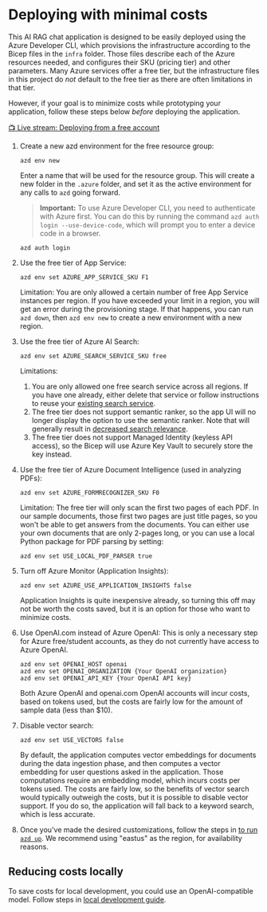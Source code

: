 # Deploying with minimal costs

This AI RAG chat application is designed to be easily deployed using the Azure Developer CLI, which provisions the infrastructure according to the Bicep files in the `infra` folder. Those files describe each of the Azure resources needed, and configures their SKU (pricing tier) and other parameters. Many Azure services offer a free tier, but the infrastructure files in this project do *not* default to the free tier as there are often limitations in that tier.

However, if your goal is to minimize costs while prototyping your application, follow these steps below _before_ deploying the application.

[📺 Live stream: Deploying from a free account](https://www.youtube.com/watch?v=nlIyos0RXHw)

1. Create a new azd environment for the free resource group:

    ```shell
    azd env new
    ```

    Enter a name that will be used for the resource group.
    This will create a new folder in the `.azure` folder, and set it as the active environment for any calls to `azd` going forward.


    > **Important:** To use Azure Developer CLI, you need to authenticate with Azure first. You can do this by running the command `azd auth login --use-device-code`, which will prompt you to enter a device code in a browser.
    
    ```shell
    azd auth login
    ```

2. Use the free tier of App Service:

    ```shell
    azd env set AZURE_APP_SERVICE_SKU F1
    ```

    Limitation: You are only allowed a certain number of free App Service instances per region. If you have exceeded your limit in a region, you will get an error during the provisioning stage. If that happens, you can run `azd down`, then `azd env new` to create a new environment with a new region.

3. Use the free tier of Azure AI Search:

    ```shell
    azd env set AZURE_SEARCH_SERVICE_SKU free
    ```

    Limitations:
    1. You are only allowed one free search service across all regions.
    If you have one already, either delete that service or follow instructions to
    reuse your [existing search service](../README.md#existing-azure-ai-search-resource).
    2. The free tier does not support semantic ranker, so the app UI will no longer display
    the option to use the semantic ranker. Note that will generally result in [decreased search relevance](https://techcommunity.microsoft.com/t5/ai-azure-ai-services-blog/azure-ai-search-outperforming-vector-search-with-hybrid/ba-p/3929167).
    3. The free tier does not support Managed Identity (keyless API access),
    so the Bicep will use Azure Key Vault to securely store the key instead.

4. Use the free tier of Azure Document Intelligence (used in analyzing PDFs):

    ```shell
    azd env set AZURE_FORMRECOGNIZER_SKU F0
    ```

    Limitation: The free tier will only scan the first two pages of each PDF.
    In our sample documents, those first two pages are just title pages,
    so you won't be able to get answers from the documents.
    You can either use your own documents that are only 2-pages long,
    or you can use a local Python package for PDF parsing by setting:

    ```shell
    azd env set USE_LOCAL_PDF_PARSER true
    ```

5. Turn off Azure Monitor (Application Insights):

    ```shell
    azd env set AZURE_USE_APPLICATION_INSIGHTS false
    ```

    Application Insights is quite inexpensive already, so turning this off may not be worth the costs saved,
    but it is an option for those who want to minimize costs.

6. Use OpenAI.com instead of Azure OpenAI: This is only a necessary step for Azure free/student accounts, as they do not currently have access to Azure OpenAI.

    ```shell
    azd env set OPENAI_HOST openai
    azd env set OPENAI_ORGANIZATION {Your OpenAI organization}
    azd env set OPENAI_API_KEY {Your OpenAI API key}
    ```

    Both Azure OpenAI and openai.com OpenAI accounts will incur costs, based on tokens used,
    but the costs are fairly low for the amount of sample data (less than $10).

6. Disable vector search:

    ```shell
    azd env set USE_VECTORS false
    ```

    By default, the application computes vector embeddings for documents during the data ingestion phase,
    and then computes a vector embedding for user questions asked in the application.
    Those computations require an embedding model, which incurs costs per tokens used. The costs are fairly low,
    so the benefits of vector search would typically outweigh the costs, but it is possible to disable vector support.
    If you do so, the application will fall back to a keyword search, which is less accurate.

7. Once you've made the desired customizations, follow the steps in [to run `azd up`](../README.md#deploying-from-scratch). We recommend using "eastus" as the region, for availability reasons.

## Reducing costs locally

To save costs for local development, you could use an OpenAI-compatible model.
Follow steps in [local development guide](localdev.md#using-a-local-openai-compatible-api).
